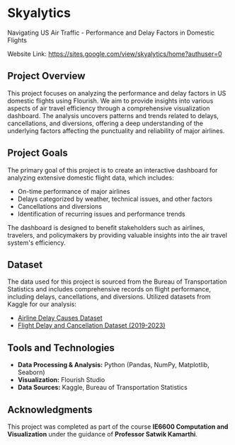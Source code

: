 # Skyalytics
Navigating US Air Traffic - Performance and Delay Factors in Domestic Flights

Website Link: https://sites.google.com/view/skyalytics/home?authuser=0

## Project Overview

This project focuses on analyzing the performance and delay factors in US domestic flights using Flourish. We aim to provide insights into various aspects of air travel efficiency through a comprehensive visualization dashboard. The analysis uncovers patterns and trends related to delays, cancellations, and diversions, offering a deep understanding of the underlying factors affecting the punctuality and reliability of major airlines.

## Project Goals

The primary goal of this project is to create an interactive dashboard for analyzing extensive domestic flight data, which includes:
- On-time performance of major airlines
- Delays categorized by weather, technical issues, and other factors
- Cancellations and diversions
- Identification of recurring issues and performance trends

The dashboard is designed to benefit stakeholders such as airlines, travelers, and policymakers by providing valuable insights into the air travel system's efficiency.

## Dataset

The data used for this project is sourced from the Bureau of Transportation Statistics and includes comprehensive records on flight performance, including delays, cancellations, and diversions. Utilized datasets from Kaggle for our analysis:
- [Airline Delay Causes Dataset](https://www.kaggle.com/datasets/giovamata/airlinedelaycauses?resource=download)
- [Flight Delay and Cancellation Dataset (2019-2023)](https://www.kaggle.com/datasets/patrickzel/flight-delay-and-cancellation-dataset-2019-2023)

## Tools and Technologies
- **Data Processing & Analysis:** Python (Pandas, NumPy, Matplotlib, Seaborn)
- **Visualization:** Flourish Studio
- **Data Sources:** Kaggle, Bureau of Transportation Statistics

## Acknowledgments
This project was completed as part of the course **IE6600 Computation and Visualization** under the guidance of **Professor Satwik Kamarthi**.
